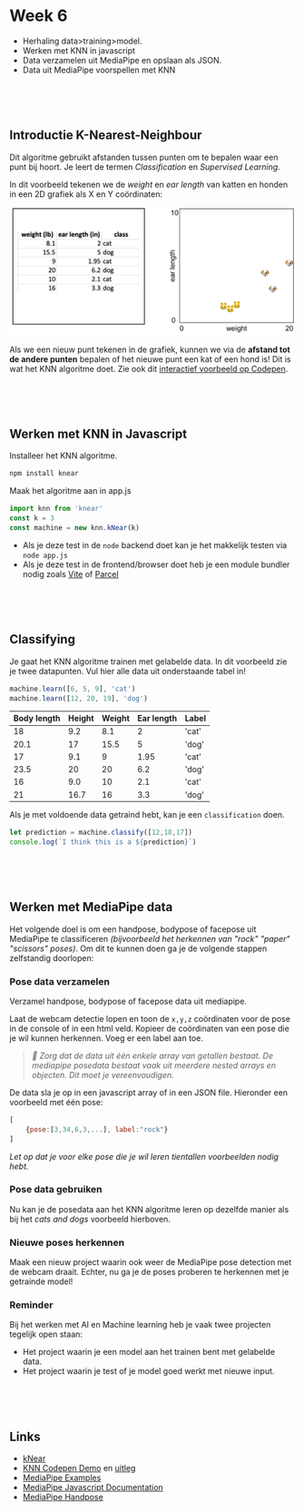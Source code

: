 # Week 6

- Herhaling data>training>model. 
- Werken met KNN in javascript
- Data verzamelen uit MediaPipe en opslaan als JSON.
- Data uit MediaPipe voorspellen met KNN

<br><br><br>

## Introductie K-Nearest-Neighbour

Dit algoritme gebruikt afstanden tussen punten om te bepalen waar een punt bij hoort. Je leert de termen *Classification* en *Supervised Learning*.

In dit voorbeeld tekenen we de *weight* en *ear length* van katten en honden in een 2D grafiek als X en Y coördinaten:

![knn](../images/knn_catdog_icons.png)

Als we een nieuw punt tekenen in de grafiek, kunnen we via de **afstand tot de andere punten** bepalen of het nieuwe punt een kat of een hond is! Dit is wat het KNN algoritme doet. Zie ook dit [interactief voorbeeld op Codepen](https://codepen.io/Qbrid/pen/OwpjLX). 

<br>
<br>
<Br>

## Werken met KNN in Javascript

Installeer het KNN algoritme. 

```sh
npm install knear
```
Maak het algoritme aan in app.js

```javascript
import knn from 'knear'
const k = 3
const machine = new knn.kNear(k)
```

- Als je deze test in de `node` backend doet kan je het makkelijk testen via `node app.js`
- Als je deze test in de frontend/browser doet heb je een module bundler nodig zoals [Vite](https://vitejs.dev/guide/#scaffolding-your-first-vite-project) of [Parcel](https://parceljs.org/getting-started/webapp/)

<br><br><br>

## Classifying

Je gaat het KNN algoritme trainen met gelabelde data. In dit voorbeeld zie je twee datapunten. Vul hier alle data uit onderstaande tabel in! 

```javascript
machine.learn([6, 5, 9], 'cat')
machine.learn([12, 20, 19], 'dog')
```

| Body length | Height | Weight | Ear length |  Label |
| ----------- | ------ | ------ | ---------- |  ----- |
| 18 | 9.2 | 8.1 | 2 | 'cat' |
| 20.1 | 17 | 15.5 | 5 | 'dog' |
| 17 | 9.1 | 9 | 1.95 | 'cat' |
| 23.5 | 20 | 20 | 6.2 | 'dog' |
| 16 | 9.0 | 10 | 2.1 | 'cat' |
| 21 | 16.7 | 16 | 3.3 | 'dog' |

Als je met voldoende data getraind hebt, kan je een `classification` doen.

```javascript
let prediction = machine.classify([12,18,17])
console.log(`I think this is a ${prediction}`)
```
<br>
<br>
<br>

## Werken met MediaPipe data

Het volgende doel is om een handpose, bodypose of facepose uit MediaPipe te classificeren *(bijvoorbeeld het herkennen van "rock" "paper" "scissors" poses)*. Om dit te kunnen doen ga je de volgende stappen zelfstandig doorlopen:

### Pose data verzamelen

Verzamel handpose, bodypose of facepose data uit mediapipe.

Laat de webcam detectie lopen en toon de `x,y,z` coördinaten voor de pose in de console of in een html veld. Kopieer de coördinaten van een pose die je wil kunnen herkennen. Voeg er een label aan toe.

> *🚨 Zorg dat de data uit één enkele array van getallen bestaat. De mediapipe posedata bestaat vaak uit meerdere nested arrays en objecten. Dit moet je vereenvoudigen.*

De data sla je op in een javascript array of in een JSON file. Hieronder een voorbeeld met één pose:

```js
[
    {pose:[3,34,6,3,...], label:"rock"}
]
```
*Let op dat je voor elke pose die je wil leren tientallen voorbeelden nodig hebt.*

### Pose data gebruiken

Nu kan je de posedata aan het KNN algoritme leren op dezelfde manier als bij het *cats and dogs* voorbeeld hierboven.

### Nieuwe poses herkennen

Maak een nieuw project waarin ook weer de MediaPipe pose detection met de webcam draait. Echter, nu ga je de poses proberen te herkennen met je getrainde model!

### Reminder

Bij het werken met AI en Machine learning heb je vaak twee projecten tegelijk open staan:

- Het project waarin je een model aan het trainen bent met gelabelde data.
- Het project waarin je test of je model goed werkt met nieuwe input.



<br>
<br>
<br>

## Links

- [kNear](https://github.com/NathanEpstein/KNear)
- [KNN Codepen Demo](https://codepen.io/Qbrid/pen/OwpjLX) en [uitleg](https://burakkanber.com/blog/machine-learning-in-js-k-nearest-neighbor-part-1/)
- [MediaPipe Examples](https://developers.google.com/mediapipe/solutions/examples)
- [MediaPipe Javascript Documentation](https://developers.google.com/mediapipe/api/solutions/js/tasks-vision)
- [MediaPipe Handpose](https://developers.google.com/mediapipe/api/solutions/js/tasks-vision.handlandmarker#handlandmarker_class)
